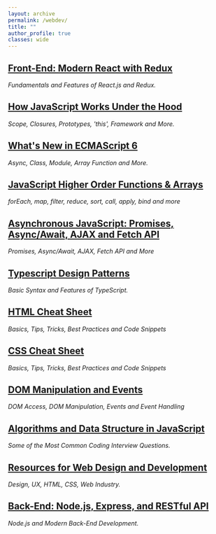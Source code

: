 ```yaml
---
layout: archive
permalink: /webdev/
title: ""
author_profile: true
classes: wide
---
```


## [Front-End: Modern React with Redux](../_posts/2019-10-06-react.md)
*Fundamentals and Features of React.js and Redux.*

## [How JavaScript Works Under the Hood](../_posts/2020-01-12-jsunderhood.md)
*Scope, Closures, Prototypes, 'this', Framework and More.*

## [What's New in ECMAScript 6](../_posts/2019-09-10-es6.md)
*Async, Class, Module, Array Function and More.*

## [JavaScript Higher Order Functions & Arrays](../_posts/2019-09-12-jsf.md)
*forEach, map, filter, reduce, sort, call, apply, bind and more*

## [Asynchronous JavaScript: Promises, Async/Await, AJAX and Fetch API](../_posts/2019-09-16-asyjs.md)
*Promises, Async/Await, AJAX, Fetch API and More*

## [Typescript Design Patterns](../_posts/2019-12-02-TypeScript.md)
*Basic Syntax and Features of TypeScript.*

## [HTML Cheat Sheet](../_posts/2020-01-20-htmlcs.md)
*Basics, Tips, Tricks, Best Practices and Code Snippets*

## [CSS Cheat Sheet](../_posts/2020-01-30-csscs.md)
*Basics, Tips, Tricks, Best Practices and Code Snippets*

## [DOM Manipulation and Events](../_posts/2019-09-10-dom.md)
*DOM Access, DOM Manipulation, Events and Event Handling*

## [Algorithms and Data Structure in JavaScript](../_posts/2019-09-14-algodata.md)
*Some of the Most Common Coding Interview Questions.*

## [Resources for Web Design and Development](../_posts/2019-10-03-resources.md)
*Design, UX, HTML, CSS, Web Industry.*

## [Back-End: Node.js, Express, and RESTful API](../_posts/2020-01-25-node.md)
*Node.js and Modern Back-End Development.*



